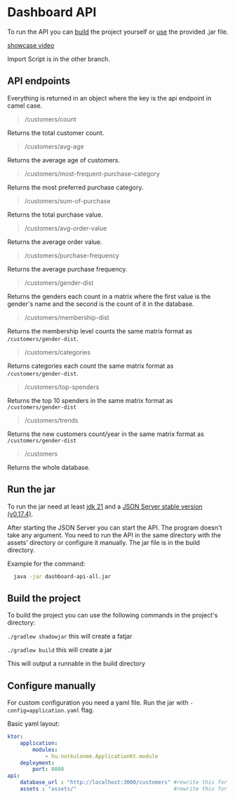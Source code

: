 # Dashboard API

To run the API you can [build](#build-the-project) the project yourself or [use](#run-the-jar) the provided .jar file.

[showcase video](https://youtu.be/3Rdu2szfEsE)

Import Script is in the other branch.

## API endpoints

Everything is returned in an object where the key is the api endpoint in camel case.

> /customers/count

Returns the total customer count.

> /customers/avg-age

Returns the average age of customers.

> /customers/most-frequent-purchase-category
 
Returns the most preferred purchase category.

> /customers/sum-of-purchase

Returns the total purchase value.

> /customers/avg-order-value

Returns the average order value.

> /customers/purchase-frequency

Returns the average purchase frequency.

> /customers/gender-dist

Returns the genders each count in a matrix where the first value is the gender's name and the second is the count of it in the database.

> /customers/membership-dist

Returns the membership level counts the same matrix format as `/customers/gender-dist`.

> /customers/categories

Returns categories each count the same matrix format as `/customers/gender-dist`.

> /customers/top-spenders

Returns the top 10 spenders in the same matrix format as `/customers/gender-dist`

> /customers/trends

Returns the new customers count/year in the same matrix format as `/customers/gender-dist`

> /customers

Returns the whole database.

## Run the jar

To run the jar need at least [jdk 21](https://www.oracle.com/java/technologies/downloads/#jdk21-windows) and a [JSON Server stable version (v0.17.4)](https://github.com/typicode/json-server/tree/v0).

After starting the JSON Server you can start the API. The program doesn't take any argument. You need to run the API in the same directory with the assets' directory or configure it manually. The jar file is in the build directory.

Example for the command:

```bash 
  java -jar dashboard-api-all.jar
```

## Build the project

To build the project you can use the following commands in the project's directory:

```./gradlew shadowjar``` this will create a fatjar

```./gradlew build``` this will create a jar

This will output a runnable in the build directory

## Configure manually

For custom configuration you need a yaml file. Run the jar with `-config=application.yaml` flag.

Basic yaml layout:
```yaml
ktor:
    application:
        modules:
            - hu.notkulonme.ApplicationKt.module
    deployment:
        port: 8080
api:
    database_url : "http://localhost:3000/customers" #rewrite this for another database endpoint
    assets : "assets/"                               #rewrite this for another assets directory path
```
